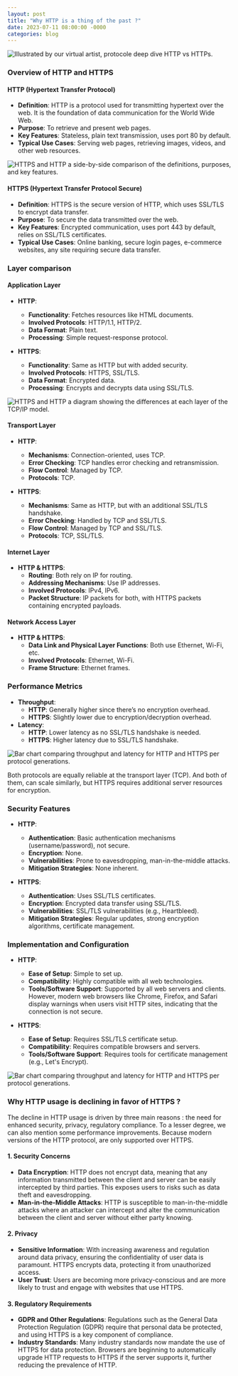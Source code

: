 ```yaml
---
layout: post
title: "Why HTTP is a thing of the past ?"
date: 2023-07-11 08:00:00 -0000
categories: blog
---
```

![Illustrated by our virtual artist, protocole deep dive HTTP vs HTTPs.](/assets/http-vs-https.jpg)

### Overview of HTTP and HTTPS


#### HTTP (Hypertext Transfer Protocol)
- **Definition**: HTTP is a protocol used for transmitting hypertext over the web. It is the foundation of data communication for the World Wide Web.
- **Purpose**: To retrieve and present web pages.
- **Key Features**: Stateless, plain text transmission, uses port 80 by default.
- **Typical Use Cases**: Serving web pages, retrieving images, videos, and other web resources.


![HTTPS and HTTP a side-by-side comparison of the definitions, purposes, and key features.](/assets/side-by-side-https.png)

#### HTTPS (Hypertext Transfer Protocol Secure)
- **Definition**: HTTPS is the secure version of HTTP, which uses SSL/TLS to encrypt data transfer.
- **Purpose**: To secure the data transmitted over the web.
- **Key Features**: Encrypted communication, uses port 443 by default, relies on SSL/TLS certificates.
- **Typical Use Cases**: Online banking, secure login pages, e-commerce websites, any site requiring secure data transfer.

### Layer comparison

#### Application Layer
- **HTTP**:
  - **Functionality**: Fetches resources like HTML documents.
  - **Involved Protocols**: HTTP/1.1, HTTP/2.
  - **Data Format**: Plain text.
  - **Processing**: Simple request-response protocol.

- **HTTPS**:
  - **Functionality**: Same as HTTP but with added security.
  - **Involved Protocols**: HTTPS, SSL/TLS.
  - **Data Format**: Encrypted data.
  - **Processing**: Encrypts and decrypts data using SSL/TLS.
  
![HTTPS and HTTP a diagram showing the differences at each layer of the TCP/IP model.](/assets/layers-comparison-http-https.png)


#### Transport Layer
- **HTTP**:
  - **Mechanisms**: Connection-oriented, uses TCP.
  - **Error Checking**: TCP handles error checking and retransmission.
  - **Flow Control**: Managed by TCP.
  - **Protocols**: TCP.

- **HTTPS**:
  - **Mechanisms**: Same as HTTP, but with an additional SSL/TLS handshake.
  - **Error Checking**: Handled by TCP and SSL/TLS.
  - **Flow Control**: Managed by TCP and SSL/TLS.
  - **Protocols**: TCP, SSL/TLS.

#### Internet Layer
- **HTTP & HTTPS**:
  - **Routing**: Both rely on IP for routing.
  - **Addressing Mechanisms**: Use IP addresses.
  - **Involved Protocols**: IPv4, IPv6.
  - **Packet Structure**: IP packets for both, with HTTPS packets containing encrypted payloads.

#### Network Access Layer
- **HTTP & HTTPS**:
  - **Data Link and Physical Layer Functions**: Both use Ethernet, Wi-Fi, etc.
  - **Involved Protocols**: Ethernet, Wi-Fi.
  - **Frame Structure**: Ethernet frames.

### Performance Metrics

- **Throughput**: 
  - **HTTP**: Generally higher since there’s no encryption overhead.
  - **HTTPS**: Slightly lower due to encryption/decryption overhead.
- **Latency**:
  - **HTTP**: Lower latency as no SSL/TLS handshake is needed.
  - **HTTPS**: Higher latency due to SSL/TLS handshake.
  
![Bar chart comparing throughput and latency for HTTP and HTTPS per protocol generations.](/assets/performance-metrics-https.png)


Both protocols are equally reliable at the transport layer (TCP). And both of them, can scale similarly, but HTTPS requires additional server resources for encryption.

### Security Features

- **HTTP**:
  - **Authentication**: Basic authentication mechanisms (username/password), not secure.
  - **Encryption**: None.
  - **Vulnerabilities**: Prone to eavesdropping, man-in-the-middle attacks.
  - **Mitigation Strategies**: None inherent.

- **HTTPS**:
  - **Authentication**: Uses SSL/TLS certificates.
  - **Encryption**: Encrypted data transfer using SSL/TLS.
  - **Vulnerabilities**: SSL/TLS vulnerabilities (e.g., Heartbleed).
  - **Mitigation Strategies**: Regular updates, strong encryption algorithms, certificate management.

### Implementation and Configuration


- **HTTP**:
  - **Ease of Setup**: Simple to set up.
  - **Compatibility**: Highly compatible with all web technologies.
  - **Tools/Software Support**: Supported by all web servers and clients. However, modern web browsers like Chrome, Firefox, and Safari display warnings when users visit HTTP sites, indicating that the connection is not secure.

- **HTTPS**:
  - **Ease of Setup**: Requires SSL/TLS certificate setup.
  - **Compatibility**: Requires compatible browsers and servers.
  - **Tools/Software Support**: Requires tools for certificate management (e.g., Let's Encrypt).

![Bar chart comparing throughput and latency for HTTP and HTTPS per protocol generations.](/assets/flowchart-ssl-handshake-simplified.png)

### Why HTTP usage is declining in favor of HTTPS ?

The decline in HTTP usage is driven by three main reasons : the need for enhanced security, privacy, regulatory compliance. To a lesser degree, we can also mention some performance improvements. Because modern versions of the HTTP protocol, are only supported over HTTPS.

#### 1. **Security Concerns**
- **Data Encryption**: HTTP does not encrypt data, meaning that any information transmitted between the client and server can be easily intercepted by third parties. This exposes users to risks such as data theft and eavesdropping.
- **Man-in-the-Middle Attacks**: HTTP is susceptible to man-in-the-middle attacks where an attacker can intercept and alter the communication between the client and server without either party knowing.

#### 2. **Privacy**
- **Sensitive Information**: With increasing awareness and regulation around data privacy, ensuring the confidentiality of user data is paramount. HTTPS encrypts data, protecting it from unauthorized access.
- **User Trust**: Users are becoming more privacy-conscious and are more likely to trust and engage with websites that use HTTPS.

#### 3. **Regulatory Requirements**
- **GDPR and Other Regulations**: Regulations such as the General Data Protection Regulation (GDPR) require that personal data be protected, and using HTTPS is a key component of compliance.
- **Industry Standards**: Many industry standards now mandate the use of HTTPS for data protection. Browsers are beginning to automatically upgrade HTTP requests to HTTPS if the server supports it, further reducing the prevalence of HTTP.
